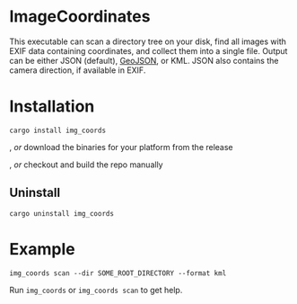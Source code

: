 # ImageCoordinates
This executable can scan a directory tree on your disk, find all images with EXIF data containing coordinates, and collect them into a single file.
Output can be either JSON (default), [GeoJSON](https://geojson.org/), or KML. JSON also contains the camera direction, if available in EXIF.

# Installation
```
cargo install img_coords
```
, _or_ download the binaries for your platform from the release

, _or_ checkout and build the repo manually

## Uninstall
```
cargo uninstall img_coords
```


# Example
```
img_coords scan --dir SOME_ROOT_DIRECTORY --format kml
```

Run `img_coords` or `img_coords scan` to get help.
